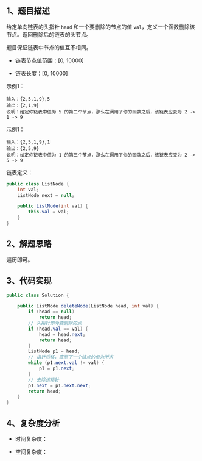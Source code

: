 ## 1、题目描述

给定单向链表的头指针 `head` 和一个要删除的节点的值 `val`，定义一个函数删除该节点。返回删除后的链表的头节点。

题目保证链表中节点的值互不相同。

+ 链表节点值范围：[0, 10000]

+ 链表长度：[0, 10000]

示例1：

```text
输入：{2,5,1,9},5
输出：{2,1,9}
说明：给定你链表中值为 5 的第二个节点，那么在调用了你的函数之后，该链表应变为 2 -> 1 -> 9  
```

示例1：

```text
输入：{2,5,1,9},1
输出：{2,5,9}
说明：给定你链表中值为 1 的第三个节点，那么在调用了你的函数之后，该链表应变为 2 -> 5 -> 9
```

链表定义：

```java
public class ListNode {
    int val;
    ListNode next = null;

    public ListNode(int val) {
        this.val = val;
    }
}
```

## 2、解题思路

遍历即可。

## 3、代码实现

```java
public class Solution {

    public ListNode deleteNode(ListNode head, int val) {
        if (head == null)
            return head;
        // 头指针即为要删除的点
        if (head.val == val) {
            head = head.next;
            return head;
        }
        ListNode p1 = head;
        // 指针后移，直至下一个结点的值为所求
        while (p1.next.val != val) {
            p1 = p1.next;
        }
        // 去除该指针
        p1.next = p1.next.next;
        return head;
    }
}
```

## 4、复杂度分析


+ 时间复杂度：

+ 空间复杂度：